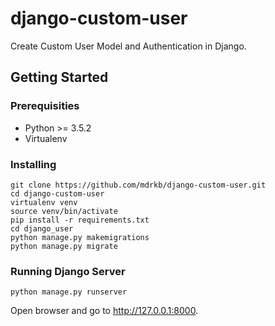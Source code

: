# django-custom-user
Create Custom User Model and Authentication in Django.

## Getting Started

### Prerequisities
* Python >= 3.5.2
* Virtualenv

### Installing
```
git clone https://github.com/mdrkb/django-custom-user.git
cd django-custom-user
virtualenv venv
source venv/bin/activate
pip install -r requirements.txt
cd django_user
python manage.py makemigrations
python manage.py migrate
```

### Running Django Server
```
python manage.py runserver
```

Open browser and go to <http://127.0.0.1:8000>.

